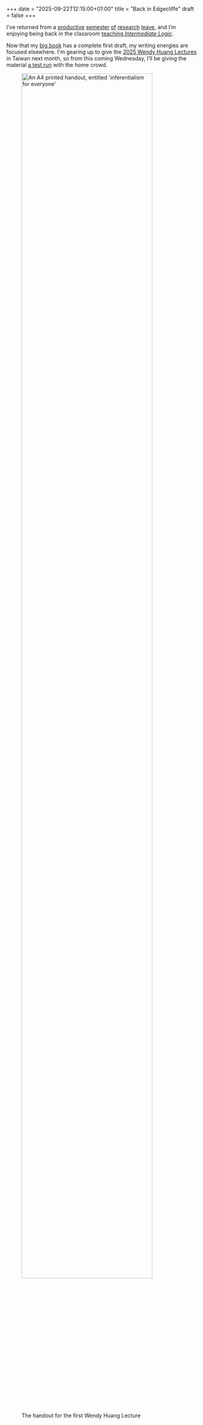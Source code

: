 +++
date = "2025-09-22T12:15:00+01:00"
title = "Back in Edgecliffe"
draft = false
+++

I’ve returned from a [productive](/w/prm)
[semester](https://consequently.org/presentation/2025/must-do-mdb-better-sep/)
[of](https://consequently.org/presentation/2025/type-theory-and-phil-logic-types/)
[research](https://consequently.org/presentation/2025/mlce-illc/)
[leave](https://consequently.org/presentation/2025/mathematical-practice-proof-assistants-and-meaning-calgary/),
and I’m enjoying being back in the classroom [teaching *Intermediate
Logic*](https://consequently.org/class/2025/py2010/).

Now that my [big book](/w/prm) has a complete first draft, my writing energies
are focused elsewhere.  I'm gearing up to give the [2025 Wendy Huang
Lectures](/p/whl) in Taiwan next month, so from this coming Wednesday, I’ll be
giving the material [a test
run](https://consequently.org/presentation/2025/whl-a/) with the home crowd. 

<figure>
<img src="/images/wendy-huang-handout-1-arche.jpeg" width="90%"
alt="An A4 printed handout, entitled 'inferentialism for everyone'"><figcaption>The handout for the first Wendy Huang Lecture</figcaption>
</figure>






